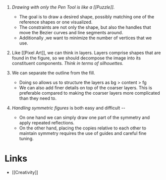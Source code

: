 1. *Drawing with only the Pen Tool is like a [[Puzzle]].* 
	* The goal is to draw a desired shape, possibly matching one of the reference shapes or one visualized.
	* The constraints are  not only the shape, but also the handles that move the Bezier curves and line segments around.
	* Additionally ,we  want to minimize the number of vertices that we use. 

2. Like [[Pixel Art]], we can think in layers. Layers comprise shapes that are found in the figure, so we should decompose the image into its constituent components. *Think in terms of silhouettes.* 

3. We can separate the outline from the fill. 
	* Doing so allows us to structure the layers as  bg > content > fg 
	* We can also add finer details on top of the coarser layers. This is preferable compared to making the coarser layers more complicated than they need to.

4.  *Handling symmetric figures* is both easy and difficult -- 
	* On one hand we can simply draw one part of the symmetry and apply repeated reflections.
	* On the other hand, placing the copies relative to each other to maintain symmetry requires the use of guides and careful fine tuning.

# Links
* [[Creativity]]